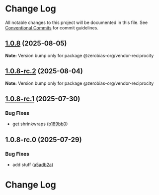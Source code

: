 # Change Log

All notable changes to this project will be documented in this file.
See [Conventional Commits](https://conventionalcommits.org) for commit guidelines.

## [1.0.8](https://github.com/zerobias-org/vendor/compare/@zerobias-org/vendor-reciprocity@1.0.8-rc.2...@zerobias-org/vendor-reciprocity@1.0.8) (2025-08-05)

**Note:** Version bump only for package @zerobias-org/vendor-reciprocity





## [1.0.8-rc.2](https://github.com/zerobias-org/vendor/compare/@zerobias-org/vendor-reciprocity@1.0.8-rc.1...@zerobias-org/vendor-reciprocity@1.0.8-rc.2) (2025-08-04)

**Note:** Version bump only for package @zerobias-org/vendor-reciprocity





## [1.0.8-rc.1](https://github.com/zerobias-org/vendor/compare/@zerobias-org/vendor-reciprocity@1.0.8-rc.0...@zerobias-org/vendor-reciprocity@1.0.8-rc.1) (2025-07-30)


### Bug Fixes

* get shrinkwraps ([b189bb0](https://github.com/zerobias-org/vendor/commit/b189bb0cf53ad66427530ccc0eab7824527942d3))





## 1.0.8-rc.0 (2025-07-29)


### Bug Fixes

* add stuff ([a5adb2a](https://github.com/zerobias-org/vendor/commit/a5adb2aecd0670c42e9077affecb6a047bf30fc6))





# Change Log

